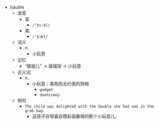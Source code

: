 - bauble
  - 发音
    - 英
      - `/'bɔːbl/`
    - 美
      - `/'bɔbl/`
  - 词义
    - n.
      - 小玩意
  - 记忆
    - “玻玻儿” → 玻璃球 → 小玩意
  - 近义词
    - n.
      - 小玩意；美观而无价值的饰物
        - `gadget`
        - `doohickey`
  - 例句
    - `The child was delighted with the bauble she had won in the grab bag.`
      - 这孩子非常喜欢摸彩袋赢得的那个小玩意儿。

